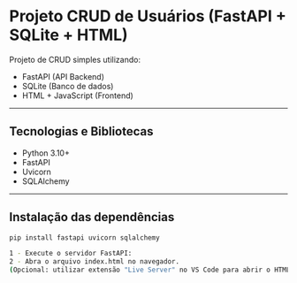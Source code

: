 # Projeto CRUD de Usuários (FastAPI + SQLite + HTML)

Projeto de CRUD simples utilizando:

- FastAPI (API Backend)
- SQLite (Banco de dados)
- HTML + JavaScript (Frontend)

---

## Tecnologias e Bibliotecas

- Python 3.10+
- FastAPI
- Uvicorn
- SQLAlchemy

---

## Instalação das dependências

```bash
pip install fastapi uvicorn sqlalchemy

1 - Execute o servidor FastAPI:
2 - Abra o arquivo index.html no navegador.
(Opcional: utilizar extensão "Live Server" no VS Code para abrir o HTML.)